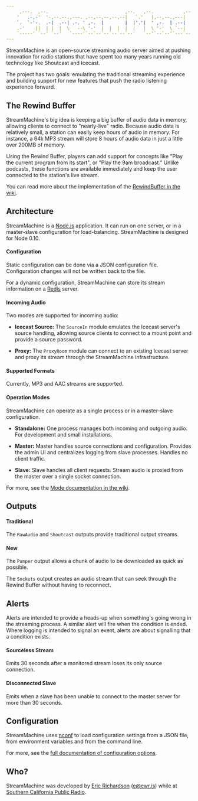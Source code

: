 ```yaml
---
     ,---.  ,--.                             ,--.   ,--.           ,--.    ,--.              
    '   .-,-'  '-,--.--.,---. ,--,--,--,--,--|   `.'   |,--,--.,---|  ,---.`--,--,--, ,---.  
    `.  `-'-.  .-|  .--| .-. ' ,-.  |        |  |'.'|  ' ,-.  | .--|  .-.  ,--|      | .-. : 
    .-'    ||  | |  |  \   --\ '-'  |  |  |  |  |   |  \ '-'  \ `--|  | |  |  |  ||  \   --. 
    `-----' `--' `--'   `----'`--`--`--`--`--`--'   `--'`--`--'`---`--' `--`--`--''--'`----' 
---
```


StreamMachine is an open-source streaming audio server aimed at pushing 
innovation for radio stations that have spent too many years running old 
technology like Shoutcast and Icecast.

The project has two goals: emulating the traditional streaming experience and 
building support for new features that push the radio listening experience 
forward.

## The Rewind Buffer

StreamMachine's big idea is keeping a big buffer of audio data in memory, 
allowing clients to connect to "nearly-live" radio. Because audio data is 
relatively small, a station can easily keep hours of audio in memory.  For 
instance, a 64k MP3 stream will store 8 hours of audio data in just a little 
over 200MB of memory.

Using the Rewind Buffer, players can add support for concepts like "Play 
the current program from its start", or "Play the 9am broadcast." Unlike 
podcasts, these functions are available immediately and keep the user connected 
to the station's live stream.

You can read more about the implementation of the 
[RewindBuffer in the wiki](https://github.com/StreamMachine/StreamMachine/wiki/RewindBuffer).

## Architecture

StreamMachine is a [Node.js](http://nodejs.org) application.  It can run on 
one server, or in a master-slave configuration for load-balancing. 
StreamMachine is designed for Node 0.10.

#### Configuration

Static configuration can be done via a JSON configuration file.  Configuration 
changes will not be written back to the file. 

For a dynamic configuration, StreamMachine can store its stream information on 
a [Redis](http://redis.io) server.

#### Incoming Audio

Two modes are supported for incoming audio:

* __Icecast Source:__ The `SourceIn` module emulates the Icecast server's 
	source handling, allowing source clients to connect to a mount point and 
	provide a source password.
	
* __Proxy:__ The `ProxyRoom` module can connect to an existing Icecast server 
	and proxy its stream through the StreamMachine infrastructure.  

#### Supported Formats

Currently, MP3 and AAC streams are supported. 

#### Operation Modes

StreamMachine can operate as a single process or in a master-slave configuration.

* __Standalone:__ One process manages both incoming and outgoing audio. For 
    development and small installations.
  
* __Master:__ Master handles source connections and configuration. Provides the 
    admin UI and centralizes logging from slave processes. Handles no client traffic.
  
* __Slave:__ Slave handles all client requests. Stream audio is proxied from the 
    master over a single socket connection.

For more, see the 
[Mode documentation in the wiki](https://github.com/StreamMachine/StreamMachine/wiki/Modes).

## Outputs

#### Traditional

The `RawAudio` and `Shoutcast` outputs provide traditional output streams.

#### New

The `Pumper` output allows a chunk of audio to be downloaded as quick as 
possible.  

The `Sockets` output creates an audio stream that can seek through the Rewind
Buffer without having to reconnect.

## Alerts

Alerts are intended to provide a heads-up when something's going wrong in 
the streaming process. A similar alert will fire when the condition is ended. 
Where logging is intended to signal an event, alerts are about signalling 
that a condition exists.

#### Sourceless Stream

Emits 30 seconds after a monitored stream loses its only source connection.

#### Disconnected Slave

Emits when a slave has been unable to connect to the master server for more 
than 30 seconds.

## Configuration

StreamMachine uses [nconf](https://github.com/flatiron/nconf) to load 
configuration settings from a JSON file, from environment variables and from 
the command line. 

For more, see the 
[full documentation of configuration options](https://github.com/StreamMachine/StreamMachine/wiki/Configuration-settings).

## Who?

StreamMachine was developed by [Eric Richardson](http://ewr.is) (e@ewr.is) 
while at [Southern California Public Radio](http://scpr.org). 

